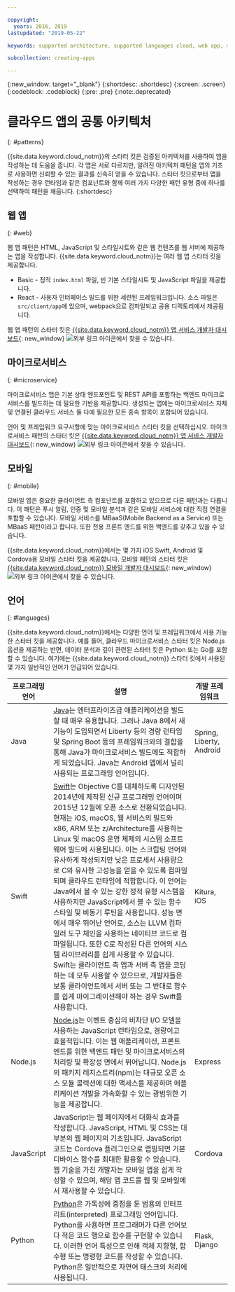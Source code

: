 ```yaml
---

copyright:
  years: 2016, 2019
lastupdated: "2019-05-22"

keywords: supported architecture, supported languages cloud, web app, microservices, mobile, programming languages, app types, common architecture, cloud app

subcollection: creating-apps

---
```

{:new_window: target="_blank"}
{:shortdesc: .shortdesc}
{:screen: .screen}
{:codeblock: .codeblock}
{:pre: .pre}
{:note:.deprecated}

# 클라우드 앱의 공통 아키텍처
{: #patterns}

{{site.data.keyword.cloud_notm}}의 스타터 킷은 검증된 아키텍처를 사용하여 앱을 작성하는 데 도움을 줍니다. 각 앱은 서로 다르지만, 알려진 아키텍처 패턴을 앱의 기초로 사용하면 신뢰할 수 있는 결과를 신속히 얻을 수 있습니다. 스타터 킷으로부터 앱을 작성하는 경우 런타임과 같은 컴포넌트와 함께 여러 가지 다양한 패턴 유형 중에 하나를 선택하여 패턴을 채웁니다.
{:shortdesc}

## 웹 앱
{: #web}

웹 앱 패턴은 HTML, JavaScript 및 스타일시트와 같은 웹 컨텐츠를 웹 서버에 제공하는 앱을 작성합니다. {{site.data.keyword.cloud_notm}}는 여러 웹 앱 스타터 킷을 제공합니다.

* Basic - 정적 `index.html` 파일, 빈 기본 스타일시트 및 JavaScript 파일을 제공합니다.
* React - 사용자 인터페이스 빌드를 위한 세련된 프레임워크입니다. 소스 파일은 `src/client/app`에 있으며, webpack으로 컴파일되고 공용 디렉토리에서 제공됩니다.

웹 앱 패턴의 스타터 킷은 [{{site.data.keyword.cloud_notm}} 앱 서비스 개발자 대시보드](https://{DomainName}/developer/appservice/dashboard){: new_window} ![외부 링크 아이콘](../icons/launch-glyph.svg "외부 링크 아이콘")에서 찾을 수 있습니다.

## 마이크로서비스
{: #microservice}

마이크로서비스 앱은 기본 상태 엔드포인트 및 REST API를 포함하는 백엔드 마이크로서비스를 빌드하는 데 필요한 기반을 제공합니다. 생성되는 앱에는 마이크로서비스 자체 및 연결된 클라우드 서비스 둘 다에 필요한 모든 종속 항목이 포함되어 있습니다.

언어 및 프레임워크 요구사항에 맞는 마이크로서비스 스타터 킷을 선택하십시오. 마이크로서비스 패턴의 스타터 킷은 [{{site.data.keyword.cloud_notm}} 앱 서비스 개발자 대시보드](https://{DomainName}/developer/appservice/dashboard){: new_window} ![외부 링크 아이콘](../icons/launch-glyph.svg "외부 링크 아이콘")에서 찾을 수 있습니다.

## 모바일
{: #mobile}

모바일 앱은 중요한 클라이언트 측 컴포넌트를 포함하고 있으므로 다른 패턴과는 다릅니다. 이 패턴은 푸시 알림, 인증 및 모바일 분석과 같은 모바일 서비스에 대한 직접 연결을 포함할 수 있습니다. 모바일 서비스를 MBaaS(Mobile Backend as a Service) 또는 MBaaS 패턴이라고 합니다. 또한 전용 프론트 엔드를 위한 백엔드를 갖추고 있을 수 있습니다.

{{site.data.keyword.cloud_notm}}에서는 몇 가지 iOS Swift, Android 및 Cordova용 모바일 스타터 킷을 제공합니다. 모바일 패턴의 스타터 킷은 [{{site.data.keyword.cloud_notm}} 모바일 개발자 대시보드](https://{DomainName}/developer/mobile/dashboard){: new_window} ![외부 링크 아이콘](../icons/launch-glyph.svg "외부 링크 아이콘")에서 찾을 수 있습니다.

## 언어
{: #languages}

{{site.data.keyword.cloud_notm}}에서는 다양한 언어 및 프레임워크에서 사용 가능한 스타터 킷을 제공합니다. 예를 들어, 클라우드 마이크로서비스 스타터 킷은 Node.js 옵션을 제공하는 반면, 데이터 분석과 깊이 관련된 스타터 킷은 Python 또는 Go를 포함할 수 있습니다. 여기에는 {{site.data.keyword.cloud_notm}} 스타터 킷에서 사용된 몇 가지 일반적인 언어가 언급되어 있습니다.

|프로그래밍 언어 |설명 |개발 프레임워크 |
|-----|-----|-----|
|Java |[Java](/docs/runtimes/liberty?topic=liberty-getting-started)는 엔터프라이즈급 애플리케이션을 빌드할 때 매우 유용합니다. 그러나 Java 8에서 새 기능이 도입되면서 Liberty 등의 경량 런타임 및 Spring Boot 등의 프레임워크와의 결합을 통해 Java가 마이크로서비스 빌드에도 적합하게 되었습니다. Java는 Android 앱에서 널리 사용되는 프로그래밍 언어입니다. |Spring, Liberty, Android |
|Swift |[Swift](/docs/runtimes/swift?topic=Swift-getting-started)는 Objective C를 대체하도록 디자인된 2014년에 제작된 신규 프로그래밍 언어이며 2015년 12월에 오픈 소스로 전환되었습니다. 현재는 iOS, macOS, 웹 서비스의 빌드와 x86, ARM 또는 z/Architecture를 사용하는 Linux 및 macOS 운영 체제의 시스템 소프트웨어 빌드에 사용됩니다. 이는 스크립팅 언어와 유사하게 작성되지만 낮은 프로세서 사용량으로 C와 유사한 고성능을 얻을 수 있도록 컴파일되며 클라우드 런타임에 적합합니다. 이 언어는 Java에서 볼 수 있는 강한 정적 유형 시스템을 사용하지만 JavaScript에서 볼 수 있는 함수 스타일 및 비동기 루틴을 사용합니다. 성능 면에서 매우 뛰어난 언어로, 소스는 LLVM 컴파일러 도구 체인을 사용하는 네이티브 코드로 컴파일됩니다. 또한 C로 작성된 다른 언어의 시스템 라이브러리를 쉽게 사용할 수 있습니다. Swift는 클라이언트 측 앱과 서버 측 앱을 코딩하는 데 모두 사용할 수 있으므로, 개발자들은 보통 클라이언트에서 서버 또는 그 반대로 함수를 쉽게 마이그레이션해야 하는 경우 Swift를 사용합니다. |Kitura, iOS|
|Node.js |[Node.js](/docs/runtimes/nodejs?topicid=Nodejs-getting-started)는 이벤트 중심의 비차단 I/O 모델을 사용하는 JavaScript 런타임으로, 경량이고 효율적입니다. 이는 웹 애플리케이션, 프론트 엔드를 위한 백엔드 패턴 및 마이크로서비스의 처리량 및 확장성 면에서 뛰어납니다. Node.js의 패키지 레지스트리(npm)는 대규모 오픈 소스 모듈 콜렉션에 대한 액세스를 제공하며 애플리케이션 개발을 가속화할 수 있는 광범위한 기능을 제공합니다. |Express|
|JavaScript|JavaScript는 웹 페이지에서 대화식 효과를 작성합니다. JavaScript, HTML 및 CSS는 대부분의 웹 페이지의 기초입니다. JavaScript 코드는 Cordova 플러그인으로 랩핑되면 기본 디바이스 함수를 최대한 활용할 수 있습니다. 웹 기술을 가진 개발자는 모바일 앱을 쉽게 작성할 수 있으며, 해당 앱 코드를 웹 및 모바일에서 재사용할 수 있습니다.| Cordova|
|Python |[Python](/docs/runtimes/python?topic=Python-getting_started)은 가독성에 중점을 둔 범용의 인터프리트(interpreted) 프로그래밍 언어입니다. Python을 사용하면 프로그래머가 다른 언어보다 적은 코드 행으로 함수를 구현할 수 있습니다. 이러한 언어 특성으로 인해 객체 지향형, 함수형 또는 명령형 코드를 작성할 수 있습니다. Python은 일반적으로 자연어 태스크의 처리에 사용됩니다. |Flask, Django|


